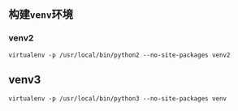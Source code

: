 
## 构建`venv`环境

### venv2

```
virtualenv -p /usr/local/bin/python2 --no-site-packages venv2
```

## venv3

```
virtualenv -p /usr/local/bin/python3 --no-site-packages venv
```

